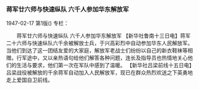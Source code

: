### 蒋军廿六师与快速纵队  六千人参加华东解放军

1947-02-17
第1版()
专栏：

　　蒋军廿六师与快速纵队
    六千人参加华东解放军
    【新华社鲁南十三日电】蒋军二十六师与快速纵队六千余被解放士兵，于兴高彩烈中自动参加华东人民解放军。当他们到达了这一团结友爱的大家庭，解放军老战士们纷纷以自己的新衣鞋袜等相赠。行军途中，又以亲热语句给他们解答各种问题，连长及指导员也热情地关心他们的生活与要求，他们第一次在军队中感到了温暖。
    【新华社吕梁前线十五日电】吕梁战役被解放的千余蒋军自动加入人民解放军，现已在群众热烈欢送之下英勇地走上爱国自卫前线。
